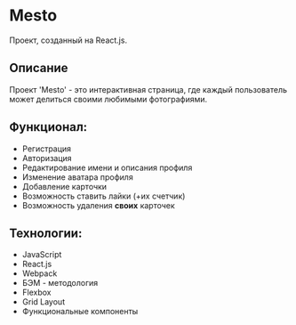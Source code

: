 # Mesto
Проект, созданный на React.js.

## Описание

Проект 'Mesto' - это интерактивная страница, где каждый пользователь может делиться своими любимыми фотографиями.

## Функционал:

* Регистрация
* Авторизация
* Редактирование имени и описания профиля
* Изменение аватара профиля
* Добавление карточки
* Возможность ставить лайки (+их счетчик)
* Возможность удаления __своих__ карточек

## Технологии:

* JavaScript
* React.js
* Webpack
* БЭМ - методология
* Flexbox
* Grid Layout
* Функциональные компоненты
